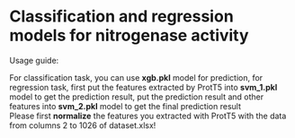 # Classification and regression models for nitrogenase activity
Usage guide:

For classification task, you can use **xgb.pkl** model for prediction, for regression task, first put the features extracted by ProtT5 into **svm_1.pkl** model to get the prediction result, put the prediction result and other features into **svm_2.pkl** model to get the final prediction result<br>
Please first **normalize** the features you extracted with ProtT5 with the data from columns 2 to 1026 of dataset.xlsx!<br>


